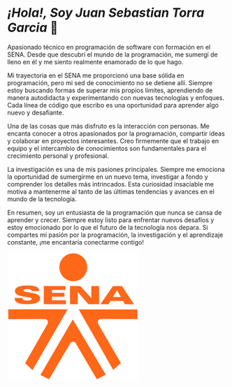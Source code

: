# *¡Hola!, Soy Juan Sebastian Torra Garcia* 👋

Apasionado técnico en programación de software con formación en el SENA. Desde que descubrí el mundo de la programación, me sumergí de lleno en él y me siento realmente enamorado de lo que hago.

Mi trayectoria en el SENA me proporcionó una base sólida en programación, pero mi sed de conocimiento no se detiene allí. Siempre estoy buscando formas de superar mis propios límites, aprendiendo de manera autodidacta y experimentando con nuevas tecnologías y enfoques. Cada línea de código que escribo es una oportunidad para aprender algo nuevo y desafiante.

Una de las cosas que más disfruto es la interacción con personas. Me encanta conocer a otros apasionados por la programación, compartir ideas y colaborar en proyectos interesantes. Creo firmemente que el trabajo en equipo y el intercambio de conocimientos son fundamentales para el crecimiento personal y profesional.

La investigación es una de mis pasiones principales. Siempre me emociona la oportunidad de sumergirme en un nuevo tema, investigar a fondo y comprender los detalles más intrincados. Esta curiosidad insaciable me motiva a mantenerme al tanto de las últimas tendencias y avances en el mundo de la tecnología.

En resumen, soy un entusiasta de la programación que nunca se cansa de aprender y crecer. Siempre estoy listo para enfrentar nuevos desafíos y estoy emocionado por lo que el futuro de la tecnología nos depara. Si compartes mi pasión por la programación, la investigación y el aprendizaje constante, ¡me encantaría conectarme contigo!

![SENA](/img/sena.png)
<!--
**jstorra/jstorra** is a ✨ _special_ ✨ repository because its `README.md` (this file) appears on your GitHub profile.

Here are some ideas to get you started:

- 🔭 I’m currently working on ...
- 🌱 I’m currently learning ...
- 👯 I’m looking to collaborate on ...
- 🤔 I’m looking for help with ...
- 💬 Ask me about ...
- 📫 How to reach me: ...
- 😄 Pronouns: ...
- ⚡ Fun fact: ...
-->
